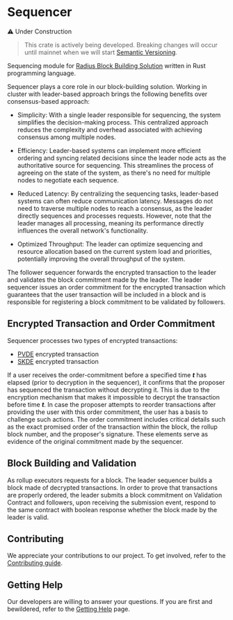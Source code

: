 # Sequencer

:warning: Under Construction
> This crate is actively being developed. Breaking changes will occur until mainnet when we will start [Semantic Versioning](https://semver.org/).

Sequencing module for [Radius Block Building Solution]() written in Rust programming language.

Sequencer plays a core role in our block-building solution. Working in cluster with leader-based approach brings the following benefits over consensus-based approach:

- Simplicity: With a single leader responsible for sequencing, the system simplifies the decision-making process. This centralized approach reduces the complexity and overhead associated with achieving consensus among multiple nodes.

- Efficiency: Leader-based systems can implement more efficient ordering and syncing related decisions  since the leader node acts as the authoritative source for sequencing. This streamlines the process of agreeing on the state of the system, as there's no need for multiple nodes to negotiate each sequence.

- Reduced Latency: By centralizing the sequencing tasks, leader-based systems can often reduce communication latency. Messages do not need to traverse multiple nodes to reach a consensus, as the leader directly sequences and processes requests. However, note that the leader manages all processing, meaning its performance directly influences the overall network's functionality.

- Optimized Throughput: The leader can optimize sequencing and resource allocation based on the current system load and priorities, potentially improving the overall throughput of the system.

The follower sequencer forwards the encrypted transaction to the leader and validates the block commitment made by the leader. The leader sequencer issues an order commitment for the encrypted transaction which guarantees that the user transaction will be included in a block and is responsible for registering a block commitment to be validated by followers.

## Encrypted Transaction and Order Commitment
Sequencer processes two types of encrypted transactions:
- [PVDE](https://ethresear.ch/t/mev-resistant-zk-rollups-with-practical-vde-pvde/12677) encrypted transaction
- [SKDE](https://ethresear.ch/t/radius-skde-enhancing-rollup-composability-with-trustless-sequencing/19185) encrypted transaction

If a user receives the order-commitment before a specified time ***t*** has elapsed (prior to decryption in the sequencer), it confirms that the proposer has sequenced the transaction without decrypting it. This is due to the encryption mechanism that makes it impossible to decrypt the transaction before time ***t***. In case the proposer attempts to reorder transactions after providing the user with this order commitment, the user has a basis to challenge such actions. The order commitment includes critical details such as the exact promised order of the transaction within the block, the rollup block number, and the proposer's signature. These elements serve as evidence of the original commitment made by the sequencer.

## Block Building and Validation
As rollup executors requests for a block. The leader sequencer builds a block made of decrypted transactions. In order to prove that transactions are properly ordered, the leader submits a block commitment on Validation Contract and followers, upon receiving the submission event, respond to the same contract with boolean response whether the block made by the leader is valid.

## Contributing
We appreciate your contributions to our project. To get involved, refer to the [Contributing guide](https://github.com/radiusxyz/radius-docs-bbs/blob/main/contributing_guide.md).

## Getting Help
Our developers are willing to answer your questions. If you are first and bewildered, refer to the [Getting Help](https://github.com/radiusxyz/radius-docs-bbs/blob/main/getting_help.md) page.
